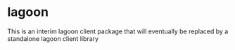 # lagoon

This is an interim lagoon client package that will eventually be replaced by a standalone lagoon client library